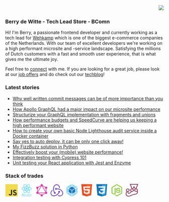 <div align="right">
  <img src="https://resources.wehkamp.nl/latest/images/logo_wehkamp.svg" width="160" />
</div>

### Berry de Witte - Tech Lead Store - BComn
Hi! I'm Berry, a passionate frontend developer and currently working as a tech lead for [Wehkamp](https://www.wehkamp.nl) which is one of the biggest e-commerce companies of the Netherlands. With our team of excellent developers we're working on a high performant microsite and -service landscape. Satisfying the millions of Dutch customers with a fast and smooth user experience, that is what gives me the ultimate joy.

Feel free to [connect](https://www.linkedin.com/in/berry-de-witte/) with me. If you are looking for a great job, please look at our [job offers](https://werkenbij.wehkamp.nl) and do check out our [techblog](https://medium.com/wehkamp-techblog)!

### Latest stories
<!-- BLOG-POST-LIST:START -->
- [Why well written commit messages can be of more importance than you think](https://medium.com/wehkamp-techblog/why-well-written-commit-messages-can-be-of-more-importance-than-you-think-9a51e11d5d96?source=rss-2049887beb0d------2)
- [How Apollo GraphQL had a major impact on our microsite performance](https://medium.com/wehkamp-techblog/how-apollo-graphql-had-a-major-impact-on-our-microsite-performance-a8b92278aae?source=rss-2049887beb0d------2)
- [Structurize your GraphQL implementation with fragments and unions](https://medium.com/wehkamp-techblog/structurize-your-graphql-implementation-with-fragments-and-unions-6ba3ba12253?source=rss-2049887beb0d------2)
- [How performance budgets and SpeedCurve are helping us keeping a high performant website](https://medium.com/wehkamp-techblog/how-performance-budgets-and-speedcurve-are-helping-us-keeping-a-high-performant-website-283c0233daba?source=rss-2049887beb0d------2)
- [How to  create your own basic Node Lighthouse audit service inside a Docker container](https://medium.com/wehkamp-techblog/how-to-create-your-own-basic-node-lighthouse-audit-service-inside-a-docker-container-48403de67c75?source=rss-2049887beb0d------2)
- [Say yes to auto deploy, it can be only one click away!](https://medium.com/wehkamp-techblog/say-yes-to-auto-deploy-it-can-be-only-one-click-away-64f43ae82d9a?source=rss-2049887beb0d------2)
- [My FizzBuzz solution in Python](https://berrywhite.medium.com/my-fizzbuzz-solution-in-python-9829a960f524?source=rss-2049887beb0d------2)
- [Effectively  boost your &lpar;mobile&rpar; website performance!](https://medium.com/wehkamp-techblog/effectively-boost-your-mobile-website-performance-af6c16af75e6?source=rss-2049887beb0d------2)
- [Integration testing with Cypress 101](https://medium.com/wehkamp-techblog/integration-testing-with-cypress-101-2524d3244bb4?source=rss-2049887beb0d------2)
- [Unit testing your React application with Jest and Enzyme](https://medium.com/wehkamp-techblog/unit-testing-your-react-application-with-jest-and-enzyme-81c5545cee45?source=rss-2049887beb0d------2)
<!-- BLOG-POST-LIST:END -->

### Stack of trades
<div>
  <img src="https://github.com/devicons/devicon/blob/master/icons/javascript/javascript-original.svg" title="Javascript" alt="Javascript" width="40" height="40"/>&nbsp;
  <img src="https://github.com/devicons/devicon/blob/master/icons/react/react-original-wordmark.svg" title="React" alt="React" width="40" height="40"/>&nbsp;
  <img src="https://github.com/devicons/devicon/blob/master/icons/graphql/graphql-plain.svg" title="GraphQL" **alt="GraphQL" width="40" height="40"/>&nbsp;
  <img src="https://github.com/devicons/devicon/blob/master/icons/redux/redux-original.svg" title="Redux" alt="Redux " width="40" height="40"/>&nbsp;
  <img src="https://github.com/devicons/devicon/blob/master/icons/webpack/webpack-original.svg" title="Webpack" alt="Webpack " width="40" height="40"/>&nbsp;
  <img src="https://github.com/devicons/devicon/blob/master/icons/html5/html5-original.svg" title="HTML5" alt="HTML" width="40" height="40"/>&nbsp;
  <img src="https://github.com/devicons/devicon/blob/master/icons/css3/css3-original.svg"  title="CSS3" alt="CSS" width="40" height="40"/>&nbsp;
  <img src="https://github.com/devicons/devicon/blob/master/icons/nodejs/nodejs-original.svg" title="NodeJS" alt="NodeJS" width="40" height="40"/>&nbsp;
  <img src="https://github.com/devicons/devicon/blob/master/icons/jest/jest-plain.svg" title="NodeJS" alt="NodeJS" width="40" height="40"/>&nbsp;
</div>
